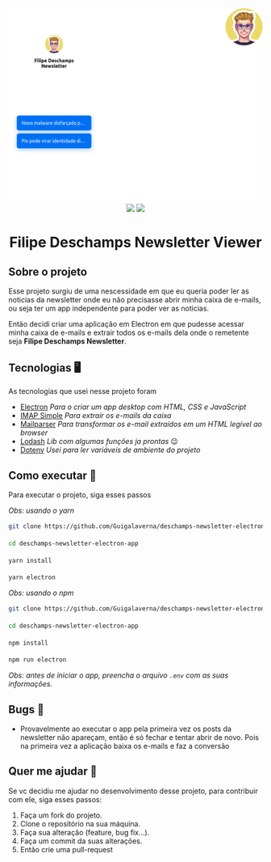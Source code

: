 <div align='center'>
  <img src='.github/banner.svg'>
  
  <div align='center'>
    <img src='https://forthebadge.com/images/badges/built-with-love.svg' />
    <img src='https://forthebadge.com/images/badges/made-with-javascript.svg' />
    <h1>Filipe Deschamps Newsletter Viewer</h1>
  </div>
</div>

<a id='#sobre'></a>
## Sobre o projeto

Esse projeto surgiu de uma nescessidade em que eu queria poder ler as noticias da newsletter onde eu não precisasse abrir minha caixa de e-mails, 
ou seja ter um app independente para poder ver as noticias.

Então decidi criar uma aplicação em Electron em que pudesse acessar minha caixa de e-mails e extrair todos os e-mails dela onde o remetente seja **Filipe Deschamps Newsletter**.

<a id='#tecnologias'></a>
## Tecnologias 🖥️

As tecnologias que usei nesse projeto foram

- [Electron](https://electronjs.org) *Para o criar um app desktop com HTML, CSS e JavaScript*
- [IMAP Simple](https://github.com/chadxz/imap-simple) *Para extrair os e-mails da caixa*
- [Mailparser](https://nodemailer.com/extras/mailparser/) *Para transformar os e-mail extraídos em um HTML legível ao browser*
- [Lodash](https://lodash.com/) *Lib com algumas funções ja prontas* 😉
- [Dotenv](https://github.com/motdotla/dotenv) *Usei para ler variáveis de ambiente do projeto*

<a id='#como-executar'></a>
## Como executar 🧐

Para executar o projeto, siga esses passos

*Obs: usando o yarn*
```sh
git clone https://github.com/Guigalaverna/deschamps-newsletter-electron-app

cd deschamps-newsletter-electron-app

yarn install

yarn electron
```

*Obs: usando o npm*

```sh
git clone https://github.com/Guigalaverna/deschamps-newsletter-electron-app

cd deschamps-newsletter-electron-app

npm install

npm run electron
```

*Obs: antes de iniciar o app, preencha o arquivo `.env` com as suas informações.*

## Bugs 👾

- Provavelmente ao executar o app pela primeira vez os posts da newsletter não apareçam, 
então é só fechar e tentar abrir de novo. Pois na primeira vez a aplicação baixa os e-mails e faz a conversão

## Quer me ajudar 👋

Se vc decidiu me ajudar no desenvolvimento desse projeto, para contribuir com ele, siga esses passos:

1. Faça um fork do projeto.
2. Clone o repositório na sua máquina.
3. Faça sua alteração (feature, bug fix...).
4. Faça um commit da suas alterações.
5. Então crie uma pull-request
